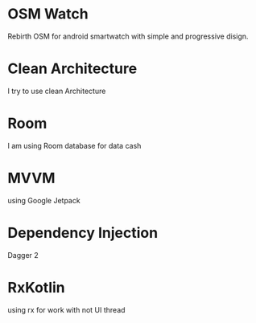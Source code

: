 # OSM Watch
Rebirth OSM for android smartwatch with simple and progressive disign.
# Clean Architecture
I try to use clean Architecture
# Room
I am using Room database for data cash
# MVVM
using Google Jetpack
# Dependency Injection
Dagger 2
# RxKotlin
using rx for work with not UI thread

